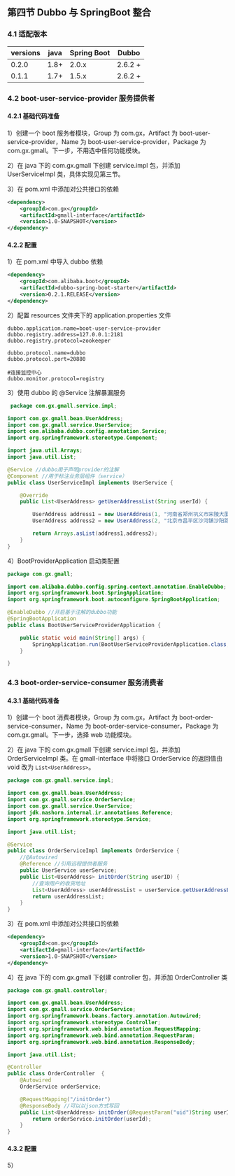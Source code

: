 ## 第四节 Dubbo 与 SpringBoot 整合


### 4.1 适配版本

|versions|java|Spring Boot|Dubbo|
|----|----|----|----|
|0.2.0|1.8+|2.0.x|2.6.2 +|
|0.1.1|1.7+|1.5.x|2.6.2 +|



### 4.2 boot-user-service-provider 服务提供者


#### 4.2.1 基础代码准备 


1）创建一个 boot 服务者模块，Group 为 com.gx，Artifact 为 boot-user-service-provider，Name 为 boot-user-service-provider，Package 为 com.gx.gmall。下一步，不用选中任何功能模块。

2）在 java 下的 com.gx.gmall 下创建 service.impl 包，并添加 UserServiceImpl 类，具体实现见第三节。

3）在 pom.xml 中添加对公共接口的依赖

```xml
<dependency>
	<groupId>com.gx</groupId>
	<artifactId>gmall-interface</artifactId>
	<version>1.0-SNAPSHOT</version>
</dependency>
```


#### 4.2.2 配置

1）在 pom.xml 中导入 dubbo 依赖

```xml
<dependency>
	<groupId>com.alibaba.boot</groupId>
	<artifactId>dubbo-spring-boot-starter</artifactId>
	<version>0.2.1.RELEASE</version>
</dependency>
```

2）配置 resources 文件夹下的 application.properties 文件

```properties 
dubbo.application.name=boot-user-service-provider
dubbo.registry.address=127.0.0.1:2181
dubbo.registry.protocol=zookeeper

dubbo.protocol.name=dubbo
dubbo.protocol.port=20880

#连接监控中心
dubbo.monitor.protocol=registry
```     
 
3）使用 dubbo 的 @Service 注解暴漏服务

```java
 package com.gx.gmall.service.impl;

import com.gx.gmall.bean.UserAddress;
import com.gx.gmall.service.UserService;
import com.alibaba.dubbo.config.annotation.Service;
import org.springframework.stereotype.Component;

import java.util.Arrays;
import java.util.List;

@Service //dubbo用于声明provider的注解
@Component //用于标注业务层组件（service）
public class UserServiceImpl implements UserService {

    @Override
    public List<UserAddress> getUserAddressList(String userId) {

        UserAddress address1 = new UserAddress(1, "河南省郑州巩义市宋陵大厦2F", "1", "安然", "150360313x", "Y");
        UserAddress address2 = new UserAddress(2, "北京市昌平区沙河镇沙阳路", "1", "情话", "1766666395x", "N");

        return Arrays.asList(address1,address2);
    }
}
```     
     
4）BootProviderApplication 启动类配置

```java
package com.gx.gmall;

import com.alibaba.dubbo.config.spring.context.annotation.EnableDubbo;
import org.springframework.boot.SpringApplication;
import org.springframework.boot.autoconfigure.SpringBootApplication;

@EnableDubbo //开启基于注解的dubbo功能
@SpringBootApplication
public class BootUserServiceProviderApplication {

	public static void main(String[] args) {
		SpringApplication.run(BootUserServiceProviderApplication.class, args);
	}

}
```
                  
                                                      

### 4.3 boot-order-service-consumer 服务消费者


#### 4.3.1 基础代码准备 

1）创建一个 boot 消费者模块，Group 为 com.gx，Artifact 为 boot-order-service-consumer，Name 为 boot-order-service-consumer，Package 为 com.gx.gmall。下一步，选择 web 功能模块。

2）在 java 下的 com.gx.gmall 下创建 service.impl 包，并添加 OrderServiceImpl 类。在 gmall-interface 中将接口 OrderService 的返回值由 void 改为 `List<UserAddress>`。

```java
package com.gx.gmall.service.impl;

import com.gx.gmall.bean.UserAddress;
import com.gx.gmall.service.OrderService;
import com.gx.gmall.service.UserService;
import jdk.nashorn.internal.ir.annotations.Reference;
import org.springframework.stereotype.Service;

import java.util.List;

@Service
public class OrderServiceImpl implements OrderService {
    //@Autowired
    @Reference //引用远程提供者服务
    public UserService userService;
    public List<UserAddress> initOrder(String userID) {
        //查询用户的收货地址
        List<UserAddress> userAddressList = userService.getUserAddressList(userID);
        return userAddressList;
    }
}
```


3）在 pom.xml 中添加对公共接口的依赖

```xml
<dependency>
	<groupId>com.gx</groupId>
	<artifactId>gmall-interface</artifactId>
	<version>1.0-SNAPSHOT</version>
</dependency>
```

4）在 java 下的 com.gx.gmall 下创建 controller 包，并添加 OrderController 类

```java
package com.gx.gmall.controller;

import com.gx.gmall.bean.UserAddress;
import com.gx.gmall.service.OrderService;
import org.springframework.beans.factory.annotation.Autowired;
import org.springframework.stereotype.Controller;
import org.springframework.web.bind.annotation.RequestMapping;
import org.springframework.web.bind.annotation.RequestParam;
import org.springframework.web.bind.annotation.ResponseBody;

import java.util.List;

@Controller
public class OrderController  {
    @Autowired
    OrderService orderService;

    @RequestMapping("/initOrder")
    @ResponseBody //可以以json方式写回
    public List<UserAddress> initOrder(@RequestParam("uid")String userId) {
        return orderService.initOrder(userId);
    }
}
```

#### 4.3.2 配置 



5）

